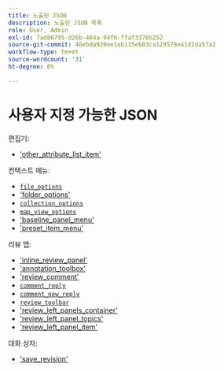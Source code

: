 ```yaml
---
title: 노출된 JSON
description: 노출된 JSON 목록
role: User, Admin
exl-id: 7ad86795-d26b-464a-94f6-ffaf3376b252
source-git-commit: 46ebda920ee1eb115eb03ca129578e41d2da57a2
workflow-type: tm+mt
source-wordcount: '31'
ht-degree: 0%

---
```


# 사용자 지정 가능한 JSON

편집기:

- [&#39;other_attribute_list_item&#39;](./jsons/editor/other_attribute_list_item.json)

컨텍스트 메뉴:

- [`file_options`](./jsons/context_menus/file_options.json)
- [&#39;folder_options&#39;](./jsons/context_menus/folder_options.json)
- [`collection_options`](./jsons/context_menus/collection_options.json)
- [`map_view_options`](./jsons/context_menus/map_view_options.json)
- [&#39;baseline_panel_menu&#39;](./jsons/context_menus/baseline_panel_menu.json)
- [&#39;preset_item_menu&#39;](./jsons/context_menus/preset_item_menu.json)

리뷰 앱:

- [&#39;inline_review_panel&#39;](./jsons/review_app/inline_review_panel.json)
- [&#39;annotation_toolbox&#39;](./jsons/review_app/annotation_toolbox.json)
- [&#39;review_comment&#39;](./jsons/review_app/review_comment.json)
- [`comment_reply`](./jsons/review_app/comment_reply.json)
- [`comment_new_reply`](./jsons/review_app/comment_new_reply.json)
- [`review_toolbar`](./jsons/review_app/review_toolbar.json)
- [&#39;review_left_panels_container&#39;](./jsons/review_app/review_left_panels_container.json)
- [&#39;review_left_panel_topics&#39;](./jsons/review_app/review_left_panel_topics.json)
- [&#39;review_left_panel_item&#39;](./jsons/review_app/review_left_panel_item.json)

대화 상자:

- [&#39;save_revision&#39;](./jsons/dialogs/save_revision.json)

